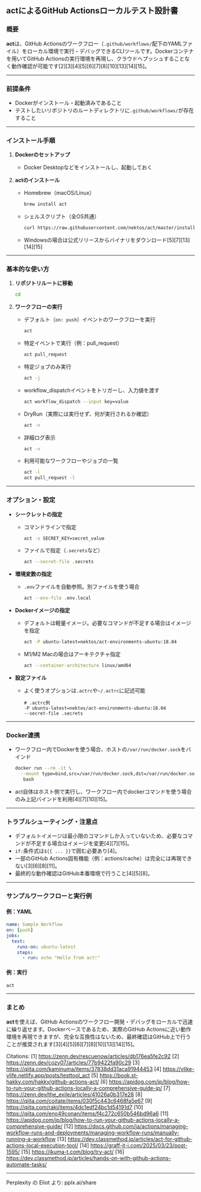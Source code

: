 ## actによるGitHub Actionsローカルテスト設計書

### 概要

**act**は、GitHub Actionsのワークフロー（`.github/workflows/`配下のYAMLファイル）をローカル環境で実行・デバッグできるCLIツールです。Dockerコンテナを用いてGitHub Actionsの実行環境を再現し、クラウドへプッシュすることなく動作確認が可能です[2][3][4][5][6][7][8][10][13][14][15]。

---

### 前提条件

- Dockerがインストール・起動済みであること
- テストしたいリポジトリのルートディレクトリに`.github/workflows/`が存在すること

---

### インストール手順

1. **Dockerのセットアップ**
   - Docker Desktopなどをインストールし、起動しておく

2. **actのインストール**
   - Homebrew（macOS/Linux）
     ```bash
     brew install act
     ```
   - シェルスクリプト（全OS共通）
     ```bash
     curl https://raw.githubusercontent.com/nektos/act/master/install.sh | bash
     ```
   - Windowsの場合は公式リリースからバイナリをダウンロード[5][7][13][14][15]

---

### 基本的な使い方

1. **リポジトリルートに移動**
   ```bash
   cd 
   ```

2. **ワークフローの実行**
   - デフォルト（`on: push`）イベントのワークフローを実行
     ```bash
     act
     ```
   - 特定イベントで実行（例：pull_request）
     ```bash
     act pull_request
     ```
   - 特定ジョブのみ実行
     ```bash
     act -j 
     ```
   - workflow_dispatchイベントをトリガーし、入力値を渡す
     ```bash
     act workflow_dispatch --input key=value
     ```
   - DryRun（実際には実行せず、何が実行されるか確認）
     ```bash
     act -n
     ```
   - 詳細ログ表示
     ```bash
     act -v
     ```
   - 利用可能なワークフローやジョブの一覧
     ```bash
     act -l
     act pull_request -l
     ```

---

### オプション・設定

- **シークレットの指定**
  - コマンドラインで指定
    ```bash
    act -s SECRET_KEY=secret_value
    ```
  - ファイルで指定（`.secrets`など）
    ```bash
    act --secret-file .secrets
    ```

- **環境変数の指定**
  - `.env`ファイルを自動参照。別ファイルを使う場合
    ```bash
    act --env-file .env.local
    ```

- **Dockerイメージの指定**
  - デフォルトは軽量イメージ。必要なコマンドが不足する場合はイメージを指定
    ```bash
    act -P ubuntu-latest=nektos/act-environments-ubuntu:18.04
    ```
  - M1/M2 Macの場合はアーキテクチャ指定
    ```bash
    act --container-architecture linux/amd64
    ```

- **設定ファイル**
  - よく使うオプションは`.actrc`や`~/.actrc`に記述可能
    ```
    # .actrc例
    -P ubuntu-latest=nektos/act-environments-ubuntu:18.04
    --secret-file .secrets
    ```

---

### Docker連携

- ワークフロー内でDockerを使う場合、ホストの`/var/run/docker.sock`をバインド
  ```bash
  docker run --rm -it \
    --mount type=bind,src=/var/run/docker.sock,dst=/var/run/docker.sock \
     bash
  ```
- act自体はホスト側で実行し、ワークフロー内でdockerコマンドを使う場合のみ上記バインドを利用[4][7][10][15]。

---

### トラブルシューティング・注意点

- デフォルトイメージは最小限のコマンドしか入っていないため、必要なコマンドが不足する場合はイメージを変更[4][7][15]。
- `if:`条件式は`${{ ... }}`で囲む必要あり[4]。
- 一部のGitHub Actions固有機能（例：actions/cache）は完全には再現できない[3][6][8][11]。
- 最終的な動作確認はGitHub本番環境で行うこと[4][5][8]。

---

### サンプルワークフローと実行例

#### 例：YAML

```yaml
name: Sample Workflow
on: [push]
jobs:
  test:
    runs-on: ubuntu-latest
    steps:
      - run: echo "Hello from act!"
```

#### 例：実行

```bash
act
```

---

### まとめ

**act**を使えば、GitHub Actionsのワークフロー開発・デバッグをローカルで迅速に繰り返せます。Dockerベースであるため、実際のGitHub Actionsに近い動作環境を再現できますが、完全な互換性はないため、最終確認はGitHub上で行うことが推奨されます[3][4][5][6][7][8][10][13][14][15]。

Citations:
[1] https://zenn.dev/rescuenow/articles/db176ea5fe2c92
[2] https://zenn.dev/cozy07/articles/77b9422fa90c29
[3] https://qiita.com/kaminuma/items/37838dd31aca91944453
[4] https://vlike-vlife.netlify.app/posts/testtool_act
[5] https://book.st-hakky.com/hakky/github-actions-act/
[6] https://apidog.com/jp/blog/how-to-run-your-github-actions-locally-a-comprehensive-guide-jp/
[7] https://zenn.dev/the_exile/articles/41026a0b317e28
[8] https://qiita.com/coitate/items/030f5c443c6468fa5e67
[9] https://qiita.com/raki/items/4dc1edf24bc1d54191d7
[10] https://qiita.com/eno49conan/items/f4c272c650b546bd96a6
[11] https://apidog.com/jp/blog/how-to-run-your-github-actions-locally-a-comprehensive-guide/
[12] https://docs.github.com/ja/actions/managing-workflow-runs-and-deployments/managing-workflow-runs/manually-running-a-workflow
[13] https://dev.classmethod.jp/articles/act-for-github-actions-local-execution-tool/
[14] https://graff-it-i.com/2025/03/23/post-1595/
[15] https://ikuma-t.com/blog/try-act/
[16] https://dev.classmethod.jp/articles/hands-on-with-github-actions-automate-tasks/

---
Perplexity の Eliot より: pplx.ai/share